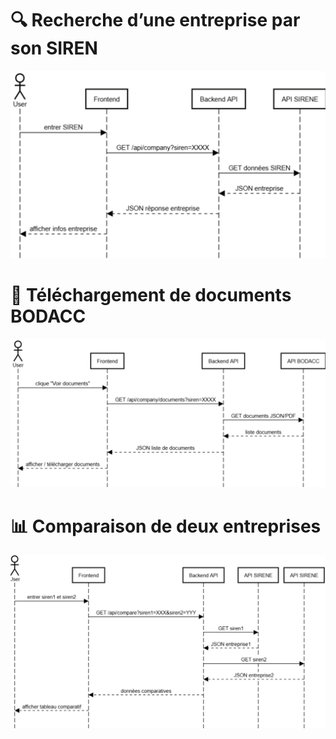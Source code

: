 # 🔍 Recherche d’une entreprise par son SIREN

![Recherche entreprise](docs/recherche_siren.png)

# 📄 Téléchargement de documents BODACC

![Téléchargement](docs/documents_bodacc.png)

# 📊 Comparaison de deux entreprises

![Comparaison](docs/comparaison.png)
